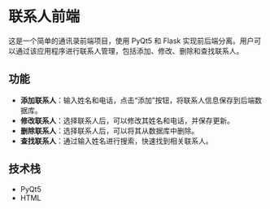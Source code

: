 # 联系人前端

这是一个简单的通讯录前端项目，使用 PyQt5 和 Flask 实现前后端分离。用户可以通过该应用程序进行联系人管理，包括添加、修改、删除和查找联系人。


## 功能

- **添加联系人**：输入姓名和电话，点击“添加”按钮，将联系人信息保存到后端数据库。
- **修改联系人**：选择联系人后，可以修改其姓名和电话，并保存更新。
- **删除联系人**：选择联系人后，可以将其从数据库中删除。
- **查找联系人**：通过输入姓名进行搜索，快速找到相关联系人。

## 技术栈

- PyQt5
- HTML


